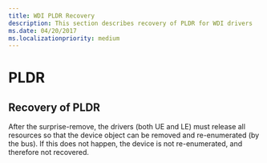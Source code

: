 ```yaml
---
title: WDI PLDR Recovery
description: This section describes recovery of PLDR for WDI drivers
ms.date: 04/20/2017
ms.localizationpriority: medium
---
```


# PLDR


## Recovery of PLDR


After the surprise-remove, the drivers (both UE and LE) must release all resources so that the device object can be removed and re-enumerated (by the bus). If this does not happen, the device is not re-enumerated, and therefore not recovered.

 

 





